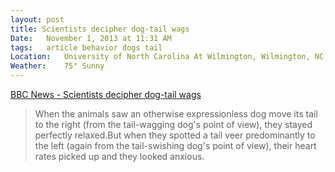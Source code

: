 ```yaml
---
layout: post
title: Scientists decipher dog-tail wags
Date:	November 1, 2013 at 11:31 AM
tags:	article behavior dogs tail
Location:	University of North Carolina At Wilmington, Wilmington, NC, United States
Weather:	75° Sunny
---
```


[BBC News - Scientists decipher dog-tail wags](http://www.bbc.co.uk/news/science-environment-24746107)
<blockquote>When the animals saw an otherwise expressionless dog move its tail to the right (from the tail-wagging dog's point of view), they stayed perfectly relaxed.But when they spotted a tail veer predominantly to the left (again from the tail-swishing dog's point of view), their heart rates picked up and they looked anxious.</blockquote>